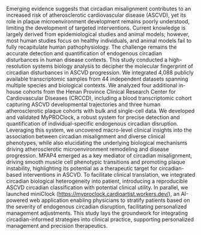 Emerging evidence suggests that circadian misalignment contributes to an increased risk of atherosclerotic cardiovascular disease (ASCVD), yet its role in plaque microenvironment development remains poorly understood, limiting the development of targeted interventions. Current knowledge is largely derived from epidemiological studies and animal models; however, most human studies focus on healthy individuals, and animal models fail to fully recapitulate human pathophysiology. The challenge remains the accurate detection and quantification of endogenous circadian disturbances in human disease contexts. This study conducted a high-resolution systems biology analysis to decipher the molecular fingerprint of circadian disturbances in ASCVD progression. We integrated 4,088 publicly available transcriptomic samples from 44 independent datasets spanning multiple species and biological contexts. We analyzed four additional in-house cohorts from the Henan Province Clinical Research Center for Cardiovascular Diseases (CRCCD), including a blood transcriptomic cohort capturing ASCVD developmental trajectories and three human atherosclerotic plaque cohorts with bulk and single-cell data. We developed and validated MyPROClock, a robust system for precise detection and quantification of individual-specific endogenous circadian disruption. Leveraging this system, we uncovered macro-level clinical insights into the association between circadian misalignment and diverse clinical phenotypes, while also elucidating the underlying biological mechanisms driving atherosclerotic microenvironment remodeling and disease progression. MFAP4 emerged as a key mediator of circadian misalignment, driving smooth muscle cell phenotypic transitions and promoting plaque instability, highlighting its potential as a therapeutic target for circadian-based interventions in ASCVD. To facilitate clinical translation, we integrated circadian biological heterogeneity into patient, introducing a reproducible ASCVD circadian classification with potential clinical utility. In parallel, we launched miniClock (https://myproclock.cardioartist.workers.dev/), an AI-powered web application enabling physicians to stratify patients based on the severity of endogenous circadian disruption, facilitating personalized management adjustments. This study lays the groundwork for integrating circadian-informed strategies into clinical practice, supporting personalized management and precision therapeutics.

